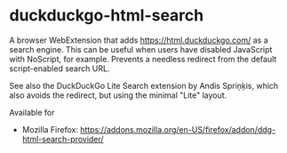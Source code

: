# duckduckgo-html-search
A browser WebExtension that adds https://html.duckduckgo.com/ as a search engine.
This can be useful when users have disabled JavaScript with NoScript, for example.
Prevents a needless redirect from the default script-enabled search URL.

See also the DuckDuckGo Lite Search extension by Andis Spriņķis, which also avoids
the redirect, but using the minimal "Lite" layout.

Available for
- Mozilla Firefox: https://addons.mozilla.org/en-US/firefox/addon/ddg-html-search-provider/
